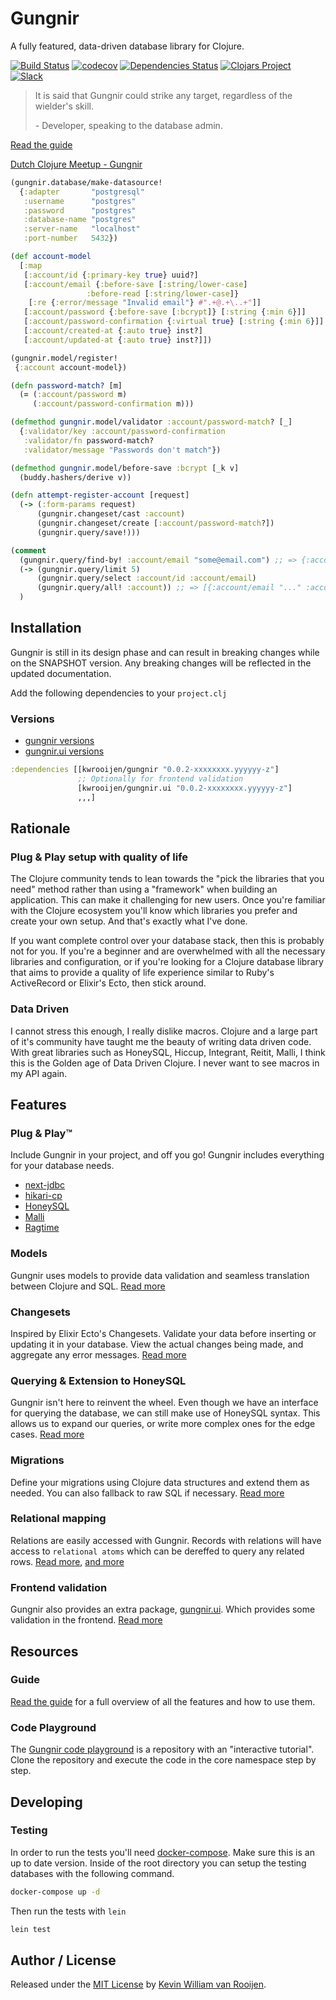 # Gungnir

A fully featured, data-driven database library for Clojure.

[![Build Status](https://travis-ci.org/kwrooijen/gungnir.svg?branch=master)](https://travis-ci.org/kwrooijen/gungnir)
[![codecov](https://codecov.io/gh/kwrooijen/gungnir/branch/master/graph/badge.svg)](https://codecov.io/gh/kwrooijen/gungnir)
[![Dependencies Status](https://versions.deps.co/kwrooijen/gungnir/status.svg)](https://versions.deps.co/kwrooijen/gungnir)
[![Clojars Project](https://img.shields.io/clojars/v/gungnir.svg)](https://clojars.org/kwrooijen/gungnir)
[![Slack](https://img.shields.io/badge/clojurians-gungnir-blue.svg?logo=slack)](https://clojurians.slack.com/messages/gungnir/)

> It is said that Gungnir could strike any target, regardless of the wielder's
> skill.
>
> \- Developer, speaking to the database admin.

[Read the guide](https://kwrooijen.github.io/gungnir/guide.html)

[Dutch Clojure Meetup - Gungnir](https://www.youtube.com/watch?v=9Sr_-Vk9wBw)

```clojure
(gungnir.database/make-datasource!
  {:adapter       "postgresql"
   :username      "postgres"
   :password      "postgres"
   :database-name "postgres"
   :server-name   "localhost"
   :port-number   5432})

(def account-model
  [:map
   [:account/id {:primary-key true} uuid?]
   [:account/email {:before-save [:string/lower-case]
                 :before-read [:string/lower-case]}
    [:re {:error/message "Invalid email"} #".+@.+\..+"]]
   [:account/password {:before-save [:bcrypt]} [:string {:min 6}]]
   [:account/password-confirmation {:virtual true} [:string {:min 6}]]
   [:account/created-at {:auto true} inst?]
   [:account/updated-at {:auto true} inst?]])

(gungnir.model/register!
 {:account account-model})

(defn password-match? [m]
  (= (:account/password m)
     (:account/password-confirmation m)))

(defmethod gungnir.model/validator :account/password-match? [_]
  {:validator/key :account/password-confirmation
   :validator/fn password-match?
   :validator/message "Passwords don't match"})

(defmethod gungnir.model/before-save :bcrypt [_k v]
  (buddy.hashers/derive v))

(defn attempt-register-account [request]
  (-> (:form-params request)
      (gungnir.changeset/cast :account)
      (gungnir.changeset/create [:account/password-match?])
      (gungnir.query/save!)))

(comment
  (gungnir.query/find-by! :account/email "some@email.com") ;; => {:account/email "some@email.com",,,}
  (-> (gungnir.query/limit 5)
      (gungnir.query/select :account/id :account/email)
      (gungnir.query/all! :account)) ;; => [{:account/email "..." :account/id "..."},,,]
  )
```

## Installation

Gungnir is still in its design phase and can result in breaking changes while on
the SNAPSHOT version. Any breaking changes will be reflected in the updated
documentation.

Add the following dependencies to your `project.clj`

### Versions
* [gungnir versions](http://repo.clojars.org/kwrooijen/gungnir/0.0.2-SNAPSHOT/)
* [gungnir.ui versions](http://repo.clojars.org/kwrooijen/gungnir.ui/0.0.2-SNAPSHOT/)

```clojure
:dependencies [[kwrooijen/gungnir "0.0.2-xxxxxxxx.yyyyyy-z"]
               ;; Optionally for frontend validation
               [kwrooijen/gungnir.ui "0.0.2-xxxxxxxx.yyyyyy-z"]
               ,,,]
```

## Rationale

### Plug & Play setup with quality of life

The Clojure community tends to lean towards the "pick the libraries that you
need" method rather than using a "framework" when building an application. This
can make it challenging for new users. Once you're familiar with the Clojure
ecosystem you'll know which libraries you prefer and create your own setup. And
that's exactly what I've done.

If you want complete control over your database stack, then this is probably not
for you. If you're a beginner and are overwhelmed with all the necessary
libraries and configuration, or if you're looking for a Clojure database library
that aims to provide a quality of life experience similar to Ruby's ActiveRecord
or Elixir's Ecto, then stick around.

### Data Driven

I cannot stress this enough, I really dislike macros. Clojure and a large part
of it's community have taught me the beauty of writing data driven code. With
great libraries such as HoneySQL, Hiccup, Integrant, Reitit, Malli, I think this
is the Golden age of Data Driven Clojure. I never want to see macros in my API
again.

## Features

### Plug & Play™

Include Gungnir in your project, and off you go! Gungnir includes everything for
your database needs.

* [next-jdbc](https://github.com/seancorfield/next-jdbc)
* [hikari-cp](https://github.com/brettwooldridge/HikariCP)
* [HoneySQL](https://github.com/seancorfield/honeysql)
* [Malli](https://github.com/metosin/malli)
* [Ragtime](https://github.com/weavejester/ragtime)

### Models

Gungnir uses models to provide data validation and seamless translation between
Clojure and SQL. [Read more](https://kwrooijen.github.io/gungnir/model.html)

### Changesets

Inspired by Elixir Ecto's Changesets. Validate your data before inserting or
updating it in your database. View the actual changes being made, and aggregate
any error messages. [Read
more](https://kwrooijen.github.io/gungnir/changeset.html)

### Querying & Extension to HoneySQL

Gungnir isn't here to reinvent the wheel. Even though we have an interface for
querying the database, we can still make use of HoneySQL syntax. This allows us
to expand our queries, or write more complex ones for the edge cases. [Read
more](https://kwrooijen.github.io/gungnir/query.html)

### Migrations

Define your migrations using Clojure data structures and extend them as
needed. You can also fallback to raw SQL if necessary. [Read
more](https://kwrooijen.github.io/gungnir/migrations.html)

### Relational mapping

Relations are easily accessed with Gungnir. Records with relations will have
access to `relational atoms` which can be dereffed to query any related
rows. [Read
more](https://kwrooijen.github.io/gungnir/model.html#model-relation-definitions),
[and more](https://kwrooijen.github.io/gungnir/query.html#querying-relations)

### Frontend validation

Gungnir also provides an extra package,
[gungnir.ui](https://github.com/kwrooijen/gungnir.ui). Which provides some
validation in the frontend. [Read
more](https://kwrooijen.github.io/gungnir/ui.html)

## Resources

### Guide

[Read the guide](https://kwrooijen.github.io/gungnir/guide.html) for a full
overview of all the features and how to use them.

### Code Playground

The [Gungnir code playground](https://github.com/kwrooijen/gungnir-playground)
is a repository with an "interactive tutorial". Clone the repository and execute
the code in the core namespace step by step.

## Developing

### Testing

In order to run the tests you'll need
[docker-compose](https://docs.docker.com/compose/compose-file/). Make sure this
is an up to date version. Inside of the root directory you can setup the testing
databases with the following command.

```sh
docker-compose up -d
```

Then run the tests with `lein`

```sh
lein test
```

## Author / License

Released under the [MIT License] by [Kevin William van Rooijen].

[Kevin William van Rooijen]: https://twitter.com/kwrooijen

[MIT License]: https://github.com/kwrooijen/gungnir/blob/master/LICENSE
